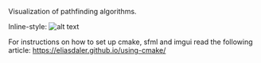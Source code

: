 Visualization of pathfinding algorithms.  

Inline-style: 
![alt text](https://github.com/alexej/Pathfinding/images/demo1.gif "Demo 1")


For instructions on how to set up cmake, sfml and imgui read the following article:
https://eliasdaler.github.io/using-cmake/

